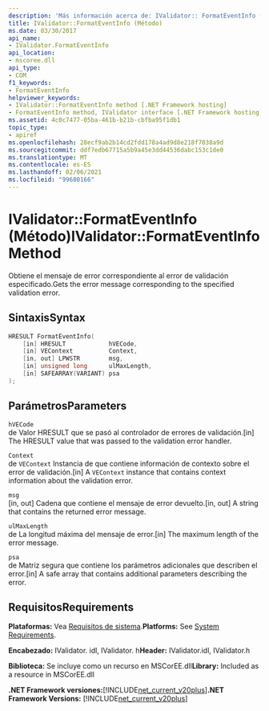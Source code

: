 ```yaml
---
description: 'Más información acerca de: IValidator:: FormatEventInfo ((método)'
title: IValidator::FormatEventInfo (Método)
ms.date: 03/30/2017
api_name:
- IValidator.FormatEventInfo
api_location:
- mscoree.dll
api_type:
- COM
f1_keywords:
- FormatEventInfo
helpviewer_keywords:
- IValidator::FormatEventInfo method [.NET Framework hosting]
- FormatEventInfo method, IValidator interface [.NET Framework hosting]
ms.assetid: 4c0c7477-05ba-461b-b21b-cbfba95f1db1
topic_type:
- apiref
ms.openlocfilehash: 28ecf9ab2b14cd2fdd178a4ad9d8e218f7038a9d
ms.sourcegitcommit: ddf7edb67715a5b9a45e3dd44536dabc153c1de0
ms.translationtype: MT
ms.contentlocale: es-ES
ms.lasthandoff: 02/06/2021
ms.locfileid: "99680166"
---
```

# <a name="ivalidatorformateventinfo-method"></a><span data-ttu-id="bc474-103">IValidator::FormatEventInfo (Método)</span><span class="sxs-lookup"><span data-stu-id="bc474-103">IValidator::FormatEventInfo Method</span></span>

<span data-ttu-id="bc474-104">Obtiene el mensaje de error correspondiente al error de validación especificado.</span><span class="sxs-lookup"><span data-stu-id="bc474-104">Gets the error message corresponding to the specified validation error.</span></span>  
  
## <a name="syntax"></a><span data-ttu-id="bc474-105">Sintaxis</span><span class="sxs-lookup"><span data-stu-id="bc474-105">Syntax</span></span>  
  
```cpp  
HRESULT FormatEventInfo(  
    [in] HRESULT            hVECode,  
    [in] VEContext          Context,  
    [in, out] LPWSTR        msg,  
    [in] unsigned long      ulMaxLength,  
    [in] SAFEARRAY(VARIANT) psa  
);  
```  
  
## <a name="parameters"></a><span data-ttu-id="bc474-106">Parámetros</span><span class="sxs-lookup"><span data-stu-id="bc474-106">Parameters</span></span>  

 `hVECode`  
 <span data-ttu-id="bc474-107">de Valor HRESULT que se pasó al controlador de errores de validación.</span><span class="sxs-lookup"><span data-stu-id="bc474-107">[in] The HRESULT value that was passed to the validation error handler.</span></span>  
  
 `Context`  
 <span data-ttu-id="bc474-108">de `VEContext` Instancia de que contiene información de contexto sobre el error de validación.</span><span class="sxs-lookup"><span data-stu-id="bc474-108">[in] A `VEContext` instance that contains context information about the validation error.</span></span>  
  
 `msg`  
 <span data-ttu-id="bc474-109">[in, out] Cadena que contiene el mensaje de error devuelto.</span><span class="sxs-lookup"><span data-stu-id="bc474-109">[in, out] A string that contains the returned error message.</span></span>  
  
 `ulMaxLength`  
 <span data-ttu-id="bc474-110">de La longitud máxima del mensaje de error.</span><span class="sxs-lookup"><span data-stu-id="bc474-110">[in] The maximum length of the error message.</span></span>  
  
 `psa`  
 <span data-ttu-id="bc474-111">de Matriz segura que contiene los parámetros adicionales que describen el error.</span><span class="sxs-lookup"><span data-stu-id="bc474-111">[in] A safe array that contains additional parameters describing the error.</span></span>  
  
## <a name="requirements"></a><span data-ttu-id="bc474-112">Requisitos</span><span class="sxs-lookup"><span data-stu-id="bc474-112">Requirements</span></span>  

 <span data-ttu-id="bc474-113">**Plataformas:** Vea [Requisitos de sistema](../../get-started/system-requirements.md).</span><span class="sxs-lookup"><span data-stu-id="bc474-113">**Platforms:** See [System Requirements](../../get-started/system-requirements.md).</span></span>  
  
 <span data-ttu-id="bc474-114">**Encabezado:** IValidator. idl, IValidator. h</span><span class="sxs-lookup"><span data-stu-id="bc474-114">**Header:** IValidator.idl, IValidator.h</span></span>  
  
 <span data-ttu-id="bc474-115">**Biblioteca:** Se incluye como un recurso en MSCorEE.dll</span><span class="sxs-lookup"><span data-stu-id="bc474-115">**Library:** Included as a resource in MSCorEE.dll</span></span>  
  
 <span data-ttu-id="bc474-116">**.NET Framework versiones:**[!INCLUDE[net_current_v20plus](../../../../includes/net-current-v20plus-md.md)]</span><span class="sxs-lookup"><span data-stu-id="bc474-116">**.NET Framework Versions:** [!INCLUDE[net_current_v20plus](../../../../includes/net-current-v20plus-md.md)]</span></span>  
